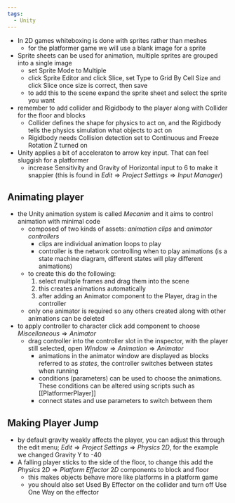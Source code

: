 ```yaml
---
tags:
  - Unity
---
```

- In 2D games whiteboxing is done with sprites rather than meshes 
	- for the platformer game we will use a blank image for a sprite
- Sprite sheets can be used for animation, multiple sprites are grouped into a single image
	- set Sprite Mode to Multiple
	- click Sprite Editor and click Slice, set Type to Grid By Cell Size and click Slice once size is correct, then save
	- to add this to the scene expand the sprite sheet and select the sprite you want
- remember to add collider and Rigidbody to the player along with Collider for the floor and blocks
	- Collider defines the shape for physics to act on, and the Rigidbody tells the physics simulation what objects to act on
	- Rigidbody needs Collision detection set to Continuous and Freeze Rotation Z turned on
- Unity applies a bit of acceleraton to arrow key input. That can feel sluggish for a platformer
	- increase Sensitivity and Gravity of Horizontal input to 6 to make it snappier (this is found in $Edit \Rightarrow Project \; Settings \Rightarrow Input \; Manager$)
## Animating player
- the Unity animation system is called *Mecanim* and it aims to control animation with minimal code
	- composed of two kinds of assets: *animation clips* and *animator controllers*
		- clips are individual animation loops to play
		- controller is the network controlling when to play animations (is a state machine diagram, different states will play different animations)
	- to create this do the following:
		1. select multiple frames and drag them into the scene
		2. this creates animations automatically
		3. after adding an Animator component to the Player, drag in the controller
	- only one animator is required so any others created along with other animations can be deleted
- to apply controller to character click add component to choose $Miscellaneous \Rightarrow Animator$
	- drag controller into the controller slot in the inspector, with the player still selected, open $Window \Rightarrow Animation \Rightarrow Animator$
		- animations in the animator window are displayed as blocks referred to as *states*, the controller switches between states when running 
		- conditions (parameters) can be used to choose the animations. These conditions can be altered using scripts such as [[PlatformerPlayer]]
		- connect states and use parameters to switch between them
## Making Player Jump
- by default gravity weakly affects the player, you can adjust this through the edit menu; $Edit \Rightarrow Project \; Settings \Rightarrow Physics \; 2D$, for the example we changed Gravity Y to -40
- A falling player sticks to the side of the floor, to change this add the $Physics \; 2D\Rightarrow Platform \; Effector \; 2D$ components to block and floor
	- this makes objects behave more like platforms in a platform game
	- you should also set Used By Effector on the collider and turn off Use One Way on the effector
